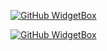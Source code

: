 [![GitHub WidgetBox](https://github-widgetbox.vercel.app/api/profile?username=RJ-Raweenipha&data=followers,repositories,stars,commits&theme=carbon)](https://github.com/Jurredr/github-widgetbox)

[![GitHub WidgetBox](https://github-widgetbox.vercel.app/api/skills?languages=js,html,css,c,cpp,csharp,mysql)](https://github.com/Jurredr/github-widgetbox)

